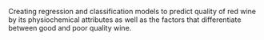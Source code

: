 Creating regression and classification models to predict quality of red wine by its physiochemical attributes as well as the factors that differentiate between good and poor quality wine.
